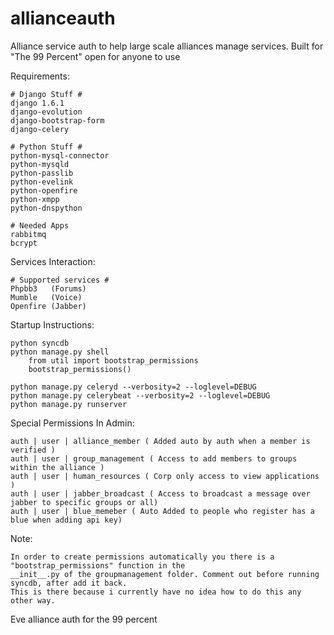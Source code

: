 allianceauth
============
Alliance service auth to help large scale alliances manage services.
Built for "The 99 Percent" open for anyone to use

Requirements:

    # Django Stuff #
    django 1.6.1
    django-evolution
    django-bootstrap-form
    django-celery
    
    # Python Stuff #
    python-mysql-connector
    python-mysqld
    python-passlib
    python-evelink
    python-openfire
    python-xmpp
    python-dnspython
    
    # Needed Apps
    rabbitmq
    bcrypt
    
Services Interaction:

    # Supported services #
    Phpbb3   (Forums)
    Mumble   (Voice)
    Openfire (Jabber)
    
    
Startup Instructions:

    python syncdb
    python manage.py shell
        from util import bootstrap_permissions
        bootstrap_permissions()

    python manage.py celeryd --verbosity=2 --loglevel=DEBUG
    python manage.py celerybeat --verbosity=2 --loglevel=DEBUG
    python manage.py runserver

Special Permissions In Admin:

    auth | user | alliance_member ( Added auto by auth when a member is verified )
    auth | user | group_management ( Access to add members to groups within the alliance )
    auth | user | human_resources ( Corp only access to view applications )
    auth | user | jabber_broadcast ( Access to broadcast a message over jabber to specific groups or all)
    auth | user | blue_memeber ( Auto Added to people who register has a blue when adding api key)

Note:

    In order to create permissions automatically you there is a "bootstrap_permissions" function in the
    __init__.py of the groupmanagement folder. Comment out before running syncdb, after add it back.
    This is there because i currently have no idea how to do this any other way.

    

Eve alliance auth for the 99 percent
